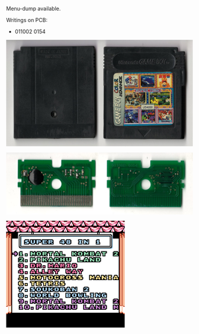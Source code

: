Menu-dump available.

Writings on PCB:
- 011002 0154

![alt text](Cartridge.jpg "Cartridge")

![alt text](PCB.jpg "PCB")

![alt text](Dump.png "Dumped menu screenshot")